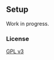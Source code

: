 ## Setup

Work in progress.

### License

[GPL v3](https://github.com/m1ten/setup/blob/main/LICENSE)

